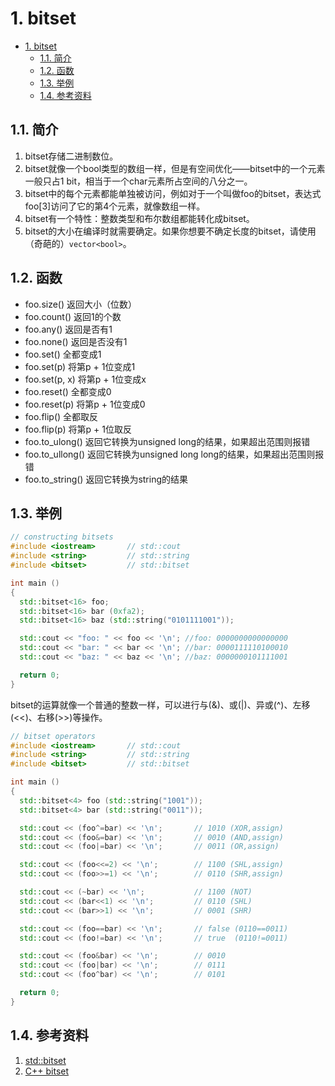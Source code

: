 # 1. bitset

- [1. bitset](#1-bitset)
  - [1.1. 简介](#11-简介)
  - [1.2. 函数](#12-函数)
  - [1.3. 举例](#13-举例)
  - [1.4. 参考资料](#14-参考资料)

## 1.1. 简介

1. bitset存储二进制数位。
2. bitset就像一个bool类型的数组一样，但是有空间优化——bitset中的一个元素一般只占1 bit，相当于一个char元素所占空间的八分之一。
3. bitset中的每个元素都能单独被访问，例如对于一个叫做foo的bitset，表达式foo[3]访问了它的第4个元素，就像数组一样。
4. bitset有一个特性：整数类型和布尔数组都能转化成bitset。
5. bitset的大小在编译时就需要确定。如果你想要不确定长度的bitset，请使用（奇葩的）`vector<bool>`。

## 1.2. 函数

- foo.size() 返回大小（位数）
- foo.count() 返回1的个数
- foo.any() 返回是否有1
- foo.none() 返回是否没有1
- foo.set() 全都变成1
- foo.set(p) 将第p + 1位变成1
- foo.set(p, x) 将第p + 1位变成x
- foo.reset() 全都变成0
- foo.reset(p) 将第p + 1位变成0
- foo.flip() 全都取反
- foo.flip(p) 将第p + 1位取反
- foo.to_ulong() 返回它转换为unsigned long的结果，如果超出范围则报错
- foo.to_ullong() 返回它转换为unsigned long long的结果，如果超出范围则报错
- foo.to_string() 返回它转换为string的结果

## 1.3. 举例

```C++
// constructing bitsets
#include <iostream>       // std::cout
#include <string>         // std::string
#include <bitset>         // std::bitset

int main ()
{
  std::bitset<16> foo;
  std::bitset<16> bar (0xfa2);
  std::bitset<16> baz (std::string("0101111001"));

  std::cout << "foo: " << foo << '\n'; //foo: 0000000000000000
  std::cout << "bar: " << bar << '\n'; //bar: 0000111110100010
  std::cout << "baz: " << baz << '\n'; //baz: 0000000101111001

  return 0;
}
```

bitset的运算就像一个普通的整数一样，可以进行与(&)、或(|)、异或(^)、左移(<<)、右移(>>)等操作。

```C++
// bitset operators
#include <iostream>       // std::cout
#include <string>         // std::string
#include <bitset>         // std::bitset

int main ()
{
  std::bitset<4> foo (std::string("1001"));
  std::bitset<4> bar (std::string("0011"));

  std::cout << (foo^=bar) << '\n';       // 1010 (XOR,assign)
  std::cout << (foo&=bar) << '\n';       // 0010 (AND,assign)
  std::cout << (foo|=bar) << '\n';       // 0011 (OR,assign)

  std::cout << (foo<<=2) << '\n';        // 1100 (SHL,assign)
  std::cout << (foo>>=1) << '\n';        // 0110 (SHR,assign)

  std::cout << (~bar) << '\n';           // 1100 (NOT)
  std::cout << (bar<<1) << '\n';         // 0110 (SHL)
  std::cout << (bar>>1) << '\n';         // 0001 (SHR)

  std::cout << (foo==bar) << '\n';       // false (0110==0011)
  std::cout << (foo!=bar) << '\n';       // true  (0110!=0011)

  std::cout << (foo&bar) << '\n';        // 0010
  std::cout << (foo|bar) << '\n';        // 0111
  std::cout << (foo^bar) << '\n';        // 0101

  return 0;
}
```

## 1.4. 参考资料

1. [std::bitset](http://www.cplusplus.com/reference/bitset/bitset/)
2. [C++ bitset](https://www.cnblogs.com/RabbitHu/p/bitset.html)